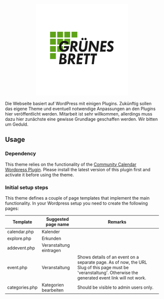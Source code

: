 <p align="center">
  <img width="300" height="300" src="assets/logo-text-light.png">
</p>

Die Webseite basiert auf WordPress mit einigen Plugins. Zukünftig sollen das eigene Theme und eventuell notwendige Anpassungen an den Plugins hier veröffentlicht werden. Mitarbeit ist sehr willkommen, allerdings muss dazu hier zunächste eine gewisse Grundlage geschaffen werden. Wir bitten um Geduld.

## Usage

### Dependency

This theme relies on the functionality of the
[Community Calendar Wordpress Plugin](https://github.com/joergrs/community-calendar).
Please install the latest version of this plugin first and activate it before using
the theme.

### Initial setup steps

This theme defines a couple of page templates that implement the main functionality. In your
Wordpress setup you need to create the following pages:

| Template | Suggested page name | Remarks |
| --- | --- | --- |
| calendar.php | Kalender | |
| explore.php | Erkunden | |
| addevent.php | Veranstaltung eintragen | |
| event.php | Veranstaltung | Shows details of an event on a separate page. As of now, the URL Slug of this page must be 'veranstaltung'. Otherwise the generated event link will not work. |
| categories.php | Kategorien bearbeiten | Should be visible to admin users only. |
